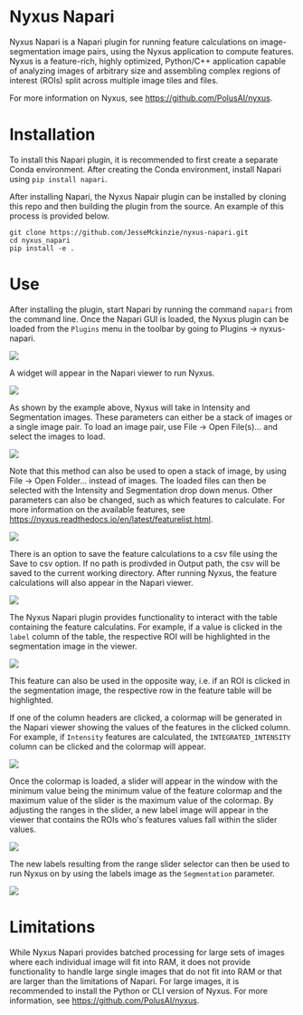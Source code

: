 # Nyxus Napari

Nyxus Napari is a Napari plugin for running feature calculations on image-segmentation image pairs, using the
Nyxus application to compute features. Nyxus is a feature-rich, highly optimized, Python/C++ application capable 
of analyzing images of arbitrary size and assembling complex regions of interest (ROIs) split across multiple image tiles and files. 

For more information on Nyxus, see https://github.com/PolusAI/nyxus.

# Installation 

To install this Napari plugin, it is recommended to first create a separate Conda environment. After creating the Conda environment,
install Napari using `pip install napari`. 

After installing Napari, the Nyxus Napair plugin can be installed by cloning this repo and then building the plugin from the source. 
An example of this process is provided below.

```
git clone https://github.com/JesseMckinzie/nyxus-napari.git
cd nyxus_napari
pip install -e .
```

# Use
After installing the plugin, start Napari by running the command `napari` from the command line. Once the Napari 
GUI is loaded, the Nyxus plugin can be loaded from the `Plugins` menu in the toolbar by going to Plugins -> nyxus-napari.

![](docs/source/img/plugin_menu.png)

A widget will appear in the Napari viewer to run Nyxus.

![](docs/source/img/nyxus_loaded.png)

As shown by the example above, Nyxus will take in Intensity and Segmentation images. These parameters can either be a stack
of images or a single image pair. To load an image pair, use File -> Open File(s)... and select the images to load.

![](docs/source/img/open_image.png)

Note that this method can also be used to open a stack of image, by using File -> Open Folder... instead of images. 
The loaded files can then be selected with the Intensity and Segmentation drop down menus. Other parameters can also be changed,
such as which features to calculate. For more information on the available features, see https://nyxus.readthedocs.io/en/latest/featurelist.html.

![](docs/source/img/setup_calculation.png)

There is an option to save the feature calculations to a csv file using the Save to csv option. If no path is prodivded in Output path,
the csv will be saved to the current working directory. After running Nyxus, the feature calculations will also appear in the Napari viewer.

![](docs/source/img/feature_results.png)

The Nyxus Napari plugin provides functionality to interact with the table containing the feature calculatins. For example, if a value
is clicked in the `label` column of the table, the respective ROI will be highlighted in the segmentation image in the viewer.

![](docs/source/img/click_label.png)

This feature can also be used in the opposite way, i.e. if an ROI is clicked in the segmentation image, the respective row in the 
feature table will be highlighted.

If one of the column headers are clicked, a colormap will be generated in the Napari viewer showing the values of the features in the clicked
column. For example, if `Intensity` features are calculated, the `INTEGRATED_INTENSITY` column can be clicked and the colormap will appear.

![](docs/source/img/feature_colormap.png)

Once the colormap is loaded, a slider will appear in the window with the minimum value being the minimum value of the feature colormap and the 
maximum value of the slider is the maximum value of the colormap. By adjusting the ranges in the slider, a new label image will appear in the viewer
that contains the ROIs who's features values fall within the slider values.

![](docs/source/img/slider_feature.png)

The new labels resulting from the range slider selector can then be used to run Nyxus on by using the labels image as the `Segmentation` parameter.

![](docs/source/img/run_on_colormap_labels.png)

# Limitations

While Nyxus Napari provides batched processing for large sets of images where each individual image will fit into RAM, 
it does not provide functionality to handle large single images that do not fit into RAM or that are larger than the 
limitations of Napari. For large images, it is recommended to install the Python or CLI version of Nyxus. 
For more information, see https://github.com/PolusAI/nyxus. 